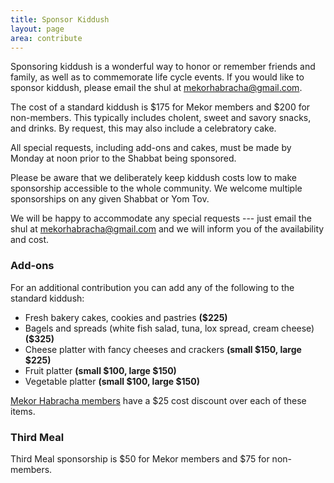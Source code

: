 ```yaml
---
title: Sponsor Kiddush
layout: page
area: contribute
---
```


Sponsoring kiddush is a wonderful way to honor or remember friends and family, as well as to commemorate life cycle events.  If you would like to sponsor kiddush, please email the shul at mekorhabracha@gmail.com.

The cost of a standard kiddush is $175 for Mekor members and $200 for non-members. This typically includes cholent, sweet and savory snacks, and drinks. By request, this may also include a celebratory cake.

All special requests, including add-ons and cakes, must be made by Monday at noon prior to the Shabbat being sponsored.

Please be aware that we deliberately keep kiddush costs low to make sponsorship accessible to the whole community. We welcome multiple sponsorships on any given Shabbat or Yom Tov.

We will be happy to accommodate any special requests --- just email the shul at mekorhabracha@gmail.com and we will inform you of the availability and cost.

### Add-ons

For an additional contribution you can add any of the following to the standard kiddush:

- Fresh bakery cakes, cookies and pastries **($225)**
- Bagels and spreads (white fish salad, tuna, lox spread, cream cheese) **($325)**
- Cheese platter with fancy cheeses and crackers **(small $150, large $225)**
- Fruit platter **(small $100, large $150)**
- Vegetable platter **(small $100, large $150)**

[Mekor Habracha members]({{site.url}}/about/become-member.html) have a $25 cost discount over each of these items.

### Third Meal

Third Meal sponsorship is $50 for Mekor members and $75 for non-members.
